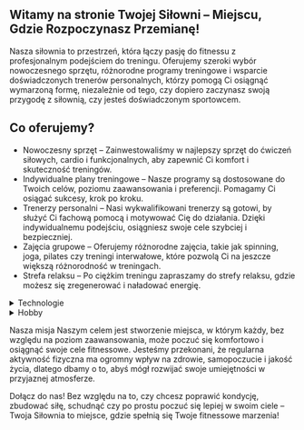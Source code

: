 ## Witamy na stronie Twojej Siłowni – Miejscu, Gdzie Rozpoczynasz Przemianę!



Nasza siłownia to przestrzeń, która łączy pasję do fitnessu z profesjonalnym podejściem do treningu. Oferujemy szeroki wybór nowoczesnego sprzętu, różnorodne programy treningowe i wsparcie doświadczonych trenerów personalnych, którzy pomogą Ci osiągnąć wymarzoną formę, niezależnie od tego, czy dopiero zaczynasz swoją przygodę z siłownią, czy jesteś doświadczonym sportowcem.

## Co oferujemy?
- Nowoczesny sprzęt – Zainwestowaliśmy w najlepszy sprzęt do ćwiczeń siłowych, cardio i funkcjonalnych, aby zapewnić Ci komfort i skuteczność treningów.
- Indywidualne plany treningowe – Nasze programy są dostosowane do Twoich celów, poziomu zaawansowania i preferencji. Pomagamy Ci osiągać sukcesy, krok po kroku.
- Trenerzy personalni – Nasi wykwalifikowani trenerzy są gotowi, by służyć Ci fachową pomocą i motywować Cię do działania. Dzięki indywidualnemu podejściu, osiągniesz swoje cele szybciej i bezpieczniej.
- Zajęcia grupowe – Oferujemy różnorodne zajęcia, takie jak spinning, joga, pilates czy treningi interwałowe, które pozwolą Ci na jeszcze większą różnorodność w treningach.
- Strefa relaksu – Po ciężkim treningu zapraszamy do strefy relaksu, gdzie możesz się zregenerować i naładować energię.

<details>
  <summary>Technologie</summary>
  - Python
  - JavaScript
  - Web Development
</details>

<details>
  <summary>Hobby</summary>
  - Podróże
  - Fotografia
  - Muzyka
</details>

Nasza misja
Naszym celem jest stworzenie miejsca, w którym każdy, bez względu na poziom zaawansowania, może poczuć się komfortowo i osiągnąć swoje cele fitnessowe. Jesteśmy przekonani, że regularna aktywność fizyczna ma ogromny wpływ na zdrowie, samopoczucie i jakość życia, dlatego dbamy o to, abyś mógł rozwijać swoje umiejętności w przyjaznej atmosferze.

Dołącz do nas! Bez względu na to, czy chcesz poprawić kondycję, zbudować siłę, schudnąć czy po prostu poczuć się lepiej w swoim ciele – Twoja Siłownia to miejsce, gdzie spełnią się Twoje fitnessowe marzenia!
